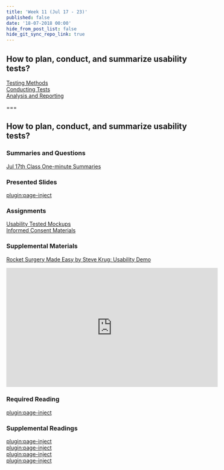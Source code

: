 ```yaml
---
title: 'Week 11 (Jul 17 - 23)'
published: false
date: '18-07-2018 00:00'
hide_from_post_list: false
hide_git_sync_repo_link: true
---
```


## How to plan, conduct, and summarize usability tests?  
[Testing Methods](https://paulhibbitts.net/cmpt-363-182/pdfs/cmpt-363-182-usability-testing.pdf#page=5)  
[Conducting Tests](https://paulhibbitts.net/cmpt-363-182/pdfs/cmpt-363-182-usability-testing.pdf#page=31)  
[Analysis and Reporting](https://paulhibbitts.net/cmpt-363-182/pdfs/cmpt-363-182-usability-testing.pdf#page=101)  

===

## **How to plan, conduct, and summarize usability tests?**

### Summaries and Questions  
[Jul 17th Class One-minute Summaries](https://canvas.sfu.ca)

### Presented Slides  
[plugin:page-inject](/192/all-slides/week-05)

### Assignments
[Usability Tested Mockups](https://canvas.sfu.ca/courses/44038/assignments/347285)  
[Informed Consent Materials](https://canvas.sfu.ca/courses/44038/files/folder/Handouts/Informed%20Consent)  

### Supplemental Materials  
[Rocket Surgery Made Easy by Steve Krug: Usability Demo](https://www.youtube.com/watch?v=QckIzHC99Xc)  
<div class="embed-responsive embed-responsive-4by3"><iframe width="560" height="315" src="https://www.youtube.com/embed/QckIzHC99Xc" frameborder="0" allowfullscreen></iframe></div>

### Required Reading  
[plugin:page-inject](/192/all-readings/week-05)

### Supplemental Readings  
[plugin:page-inject](/192/ux-techniques-guide/how-to-plan-conduct-and-summarize-usability-tests/usability-testing-formal)  
[plugin:page-inject](/192/ux-techniques-guide/how-to-plan-conduct-and-summarize-usability-tests/usability-test-surveys)  
[plugin:page-inject](/192/ux-techniques-guide/how-to-plan-conduct-and-summarize-usability-tests/usability-test-tasks)  
[plugin:page-inject](/192/ux-techniques-guide/how-to-plan-conduct-and-summarize-usability-tests/usability-testing-informal)  
